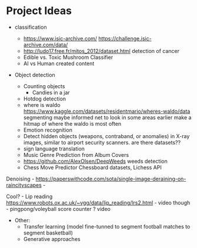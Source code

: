 # Project Ideas
- classification
    - https://www.isic-archive.com/ https://challenge.isic-archive.com/data/
    - http://ludo17.free.fr/mitos_2012/dataset.html detection of cancer
    - Edible vs. Toxic Mushroom Classifier
    - AI vs Human created content
 
      
- Object detection
    - Counting objects
        - Candies in a jar
    - Hotdog detection
    - where is waldo https://www.kaggle.com/datasets/residentmario/wheres-waldo/data segmenting maybe informed net to look in some areas earlier make a hitmap of where the waldo is most often 
    - Emotion recognition
    - Detect hidden objects (weapons, contraband, or anomalies) in X-ray images, similar to airport security scanners. are there datasets??
    - sign language translation
    - Music Genre Prediction from Album Covers
    - https://github.com/AlexOlsen/DeepWeeds weeds detection
    - Chess Move Predictor Chessboard datasets, Lichess API

 
Denoising 
    - https://paperswithcode.com/sota/single-image-deraining-on-raincityscapes
    - 
    
Cool?
    - Lip reading https://www.robots.ox.ac.uk/~vgg/data/lip_reading/lrs2.html - video though 
    - pingpong/voleyball score counter ? video 
    
- Other:
    - Transfer learning (model fine-tunned to segment football matches to segment basketball)
    - Generative approaches
